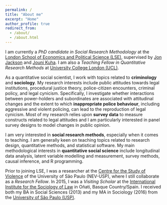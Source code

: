 ```yaml
---
permalink: /
title: "About me"
excerpt: "Home"
author_profile: true
redirect_from: 
  - /about/
  - /about.html
---
```


I am currently a *PhD candidate in Social Research Methodology* at the [London School of Economics and Political Science (LSE)](http://www.lse.ac.uk/methodology), supervised by [Jon Jackson](http://www.lse.ac.uk/Methodology/People/Academic-Staff/Jonathan-Jackson/Jonathan-Jackson) and [Jouni Kuha](http://www.lse.ac.uk/Statistics/People/Dr-Jouni-Kuha). I am also a *Teaching Fellow in Quantitative Research Methods* at [University College London (UCL)](https://www.ucl.ac.uk/political-science).

As a quantitative social scientist, I work with topics related to **criminology** and **sociology**. My research interests include public attitudes towards legal institutions, procedural justice theory, police-citizen encounters, criminal policy, and legal cynicism. Specifically, I investigate whether interactions between power-holders and subordinates are associated with attitudinal changes and the extent to which **inappropriate police behaviour**, including aggressive and violent policing, can lead to the reproduction of legal cynicism. Most of my research relies upon **survey data** to measure constructs related to legal attitudes and I am particularly interested in panel survey designs to model changes in public opinion.

I am very interested in **social research methods**, especially when it comes to teaching. I am generally keen on teaching topics related to research design, quantitative methods, and statistical software. My main methodological interests in **quantitative social science** include longitudinal data analysis, latent variable modelling and measurement, survey methods, causal inference, and R programming.

Prior to joining LSE, I was a researcher at the [Centre for the Study of Violence](http://english.nevusp.org) of the University of São Paulo (NEV-USP), where I still collaborate as a *Research Fellow*. In 2015, I was a *Visiting Scholar* at the [International Institute for the Sociology of Law](http://iisj.net) in Oñati, Basque Country/Spain. I received both my BA in Social Sciences (2013) and my MA in Sociology (2016) from the [University of São Paulo (USP)](https://www.fflch.usp.br/).


